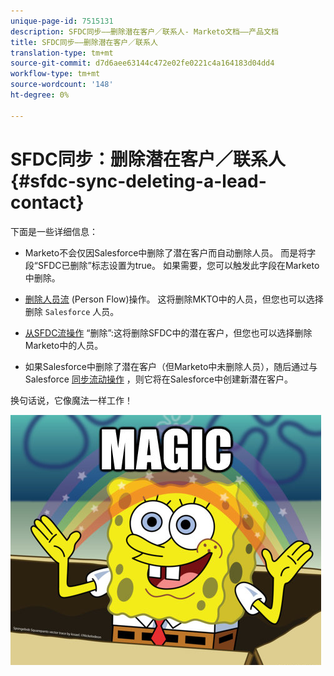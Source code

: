 ```yaml
---
unique-page-id: 7515131
description: SFDC同步——删除潜在客户／联系人- Marketo文档——产品文档
title: SFDC同步——删除潜在客户／联系人
translation-type: tm+mt
source-git-commit: d7d6aee63144c472e02fe0221c4a164183d04dd4
workflow-type: tm+mt
source-wordcount: '148'
ht-degree: 0%

---
```



# SFDC同步：删除潜在客户／联系人 {#sfdc-sync-deleting-a-lead-contact}

下面是一些详细信息：

* Marketo不会仅因Salesforce中删除了潜在客户而自动删除人员。 而是将字段“SFDC已删除”标志设置为true。 如果需要，您可以触发此字段在Marketo中删除。
* [删除人员流](../../../../product-docs/core-marketo-concepts/smart-campaigns/flow-actions/delete-person.md) (Person Flow)操作。 这将删除MKTO中的人员，但您也可以选择删除 `Salesforce` 人员。

* [从SFDC流操作](../../../../product-docs/core-marketo-concepts/smart-campaigns/salesforce-flow-actions/delete-person-from-sfdc.md) “删除”:这将删除SFDC中的潜在客户，但您也可以选择删除Marketo中的人员。
* 如果Salesforce中删除了潜在客户（但Marketo中未删除人员），随后通过与Salesforce [同步流动操作](../../../../product-docs/core-marketo-concepts/smart-campaigns/salesforce-flow-actions/sync-person-to-sfdc.md) ，则它将在Salesforce中创建新潜在客户。

换句话说，它像魔法一样工作！

![--](assets/image2015-5-20-15-3a3-3a27.png)

